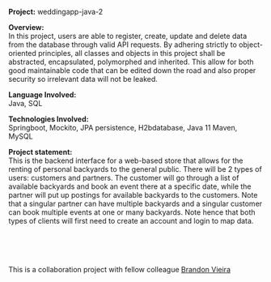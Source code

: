 ******Project:****** weddingapp-java-2  

  
******Overview:******  
In this project, users are able to register, create, update and delete data from the database through valid API requests. By adhering strictly to object-oriented principles, all classes and objects in this project shall be abstracted, encapsulated, polymorphed and inherited. This allow for both good maintainable code that can be edited down the road and also proper security so irrelevant data will not be leaked.

******Language Involved:******  
Java, SQL

******Technologies Involved:******  
Springboot, Mockito, JPA persistence, H2bdatabase, Java 11 Maven, MySQL

******Project statement:******  
This is the backend interface for a web-based store that allows for the renting of personal backyards to the general public. There will be 2 types of users: customers and partners. The customer will go through a list of available backyards and book an event there at a specific date, while the partner will put up postings for available backyards to the customers. Note that a singular partner can have multiple backyards and a singular customer can book multiple events at one or many backyards. Note hence that both types of clients will first need to create an account and login to map data.  
  
  <br />
  <br />
  <br />
  
This is a collaboration project with fellow colleague [Brandon Vieira](https://github.com/BrandonVieira-C)



